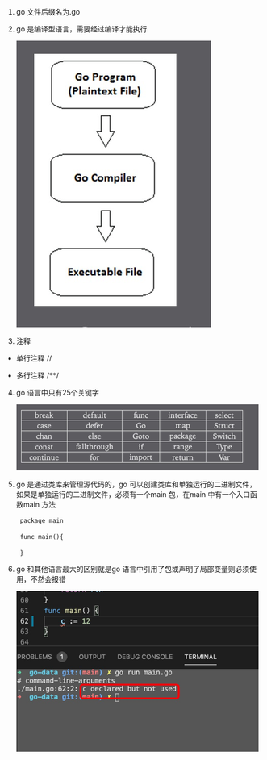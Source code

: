 1. go 文件后缀名为.go

2. go 是编译型语言，需要经过编译才能执行

   ![avatar](../assets/bianyi.jpg)

3. 注释

  + 单行注释  //

  + 多行注释  /**/

4. go 语言中只有25个关键字

   ![avatar](../assets/keyword1.jpg)

5. go 是通过类库来管理源代码的，go 可以创建类库和单独运行的二进制文件，如果是单独运行的二进制文件，必须有一个main 包，在main 中有一个入口函数main 方法

        package main

        func main(){

        }

6. go 和其他语言最大的区别就是go 语言中引用了包或声明了局部变量则必须使用，不然会报错

   ![avatar](../assets/used.jpg)